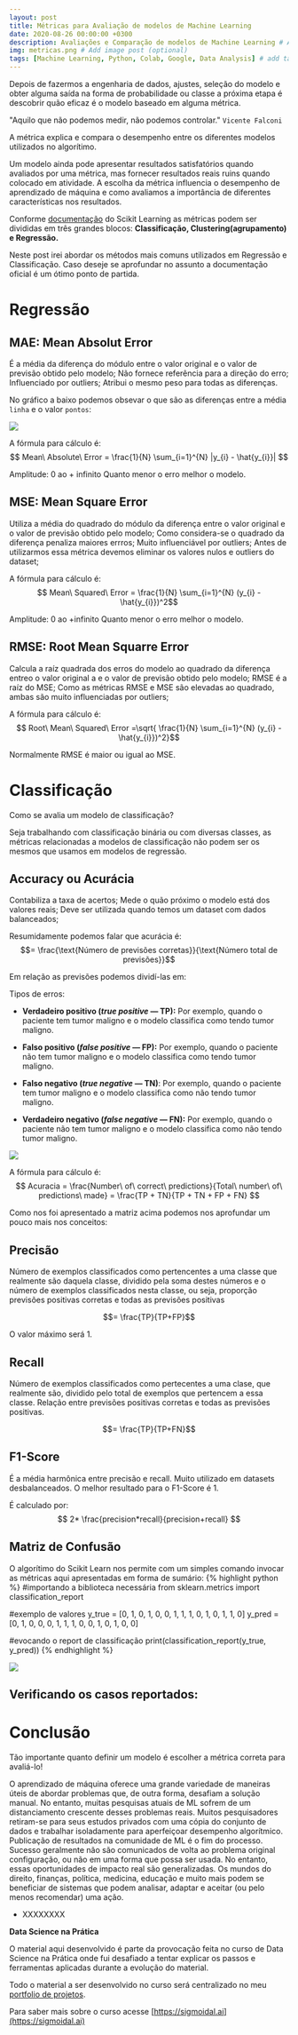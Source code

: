 ```yaml
---
layout: post
title: Métricas para Avaliação de modelos de Machine Learning
date: 2020-08-26 00:00:00 +0300
description: Avaliações e Comparação de modelos de Machine Learning # Add post description (optional)
img: metricas.png # Add image post (optional)
tags: [Machine Learning, Python, Colab, Google, Data Analysis] # add tag
---
```


Depois de fazermos a engenharia de dados, ajustes, seleção do modelo e obter alguma saída na forma de probabilidade ou classe a próxima etapa é descobrir quão eficaz é o modelo baseado em alguma métrica.



"Aquilo que não podemos medir, não podemos controlar." `Vicente Falconi`

A métrica explica e compara o desempenho entre os diferentes modelos utilizados no algorítimo.

Um modelo ainda pode apresentar resultados satisfatórios quando avaliados por uma métrica, mas fornecer resultados reais ruins quando colocado em atividade.  A escolha da métrica influencia o desempenho de aprendizado de máquina e como avaliamos a importância de diferentes características nos resultados.

Conforme [documentação](https://scikit-learn.org/stable/modules/model_evaluation.html) do Scikit Learning as métricas podem ser divididas em três grandes blocos: **Classificação, Clustering(agrupamento) e Regressão.**

Neste post irei abordar os métodos mais comuns utilizados em Regressão e Classificação. Caso deseje se aprofundar no assunto a documentação oficial é um ótimo ponto de partida.

# Regressão

## MAE: Mean Absolut Error
    
É a média da diferença do módulo entre o valor original e o valor de previsão obtido pelo modelo;
Não fornece referência para a direção do erro;
Influenciado por outliers;
Atribui o mesmo peso para todas as diferenças.

No gráfico a baixo podemos obsevar o que são as diferenças entre a média `linha` e o valor `pontos`:

![](https://study.com/cimages/multimages/16/heightweightall.png)

A fórmula para cálculo é: $$ Mean\ Absolute\ Error = \frac{1}{N} \sum_{i=1}^{N} |y_{i} - \hat{y_{i}}| $$

Amplitude: 0 ao + infinito
Quanto menor o erro melhor o modelo.

## MSE: Mean Square Error

Utiliza a média do quadrado do módulo da diferença entre o valor original e o valor de previsão obtido pelo modelo;
Como considera-se o quadrado da diferença penaliza maiores errros;
Muito influenciável por outliers;
Antes de utilizarmos essa métrica devemos eliminar os valores nulos e outliers do dataset;

A fórmula para cálculo é: $$ Mean\ Squared\ Error = \frac{1}{N} \sum_{i=1}^{N} (y_{i} - \hat{y_{i}})^2$$

Amplitude: 0 ao +infinito
Quanto menor o erro melhor o modelo.

## RMSE: Root Mean Squarre Error
Calcula a raíz quadrada dos erros do modelo ao quadrado da diferença entreo o valor original a e o valor de previsão obtido pelo modelo;
RMSE é a raíz do MSE;
Como as métricas RMSE e MSE são elevadas ao quadrado, ambas são muito influenciadas por outliers;

A fórmula para cálculo é: $$ Root\ Mean\ Squared\ Error =\sqrt{ \frac{1}{N} \sum_{i=1}^{N} (y_{i} - \hat{y_{i}})^2}$$ 

Normalmente RMSE é maior ou igual ao MSE.

# Classificação

Como se avalia um modelo de classificação?

Seja trabalhando com classificação binária ou com diversas classes, as métricas relacionadas a modelos de classificação não podem ser os mesmos que usamos em modelos de regressão.

## Accuracy ou Acurácia

Contabiliza a taxa de acertos;
Mede o quão próximo o modelo está dos valores reais;
Deve ser utilizada quando temos um dataset com dados balanceados;

Resumidamente podemos falar que acurácia é: $$= \frac{\text{Número de previsões corretas}}{\text{Número total de previsões}}$$

Em relação as previsões podemos dividí-las em:

Tipos de erros:

- **Verdadeiro positivo (*true positive* — TP):** Por exemplo, quando o paciente tem tumor maligno e o modelo classifica como tendo tumor maligno.

- **Falso positivo (*false positive* — FP):** Por exemplo, quando o paciente não tem tumor maligno e o modelo classifica como tendo tumor maligno.

- **Falso negativo (*true negative* — TN)**: Por exemplo, quando o paciente tem tumor maligno e o modelo classifica como não tendo tumor maligno.

- **Verdadeiro negativo (*false negative* — FN):** Por exemplo, quando o paciente não tem tumor maligno e o modelo classifica como não tendo tumor maligno.

![](https://raw.githubusercontent.com/carlosfab/dsnp2/master/img/acuracia.png)

A fórmula para cálculo é: $$ Acuracia = \frac{Number\ of\ correct\ predictions}{Total\ number\ of\ predictions\ made} = \frac{TP + TN}{TP + TN + FP + FN} $$

Como nos foi apresentado a matriz acima podemos nos aprofundar um pouco mais nos conceitos:

## Precisão

Número de exemplos classificados como pertencentes a uma classe que realmente são daquela classe, dividido pela soma destes números e o número de exemplos classificados  nesta classe, ou seja, proporção previsões positivas corretas e todas as previsões positivas

$$= \frac{TP}{TP+FP}$$

O valor máximo será 1.

## Recall

Número de exemplos classificados como pertecentes a uma clase, que realmente são, dividido pelo total de exemplos que pertencem a essa classe. Relação entre previsões positivas corretas e todas as previsões positivas.

$$= \frac{TP}{TP+FN}$$

## F1-Score

É a média harmônica entre precisão e recall.
Muito utilizado em datasets desbalanceados.
O melhor resultado para o F1-Score é 1.

É calculado por: $$ 2* \frac{precision*recall}{precision+recall} $$

## Matriz de Confusão
O algorítimo do Scikit Learn nos permite com um simples comando invocar as métricas aqui apresentadas em forma de sumário:
  {% highlight python %}
  #importando a biblioteca necessária
  from sklearn.metrics import classification_report

  #exemplo de valores
  y_true = [0, 1, 0, 1, 0, 0, 1, 1, 1, 0, 1, 0, 1, 1, 0]
  y_pred = [0, 1, 0, 0, 0, 1, 1, 1, 0, 0, 1, 0, 1, 0, 0]

  #evocando o report de classificação
  print(classification_report(y_true, y_pred))
  {% endhighlight %}

![](http://sigmoidal.ai/wp-content/uploads/2019/10/Screen-Shot-2019-10-07-at-10.02.40.png)




## Verificando os casos reportados:



# Conclusão

Tão importante quanto definir um modelo é escolher a métrica correta para avaliá-lo!

O aprendizado de máquina oferece uma grande variedade de maneiras úteis de abordar problemas que, de outra forma, desafiam a solução manual. No entanto, muitas pesquisas atuais de ML sofrem de um distanciamento crescente desses problemas reais. Muitos pesquisadores retiram-se para seus estudos privados com uma cópia do conjunto de dados e trabalhar isoladamente para aperfeiçoar
desempenho algorítmico. Publicação de resultados na comunidade de ML é o fim do processo. Sucesso geralmente não são comunicados de volta ao problema original configuração, ou não em uma forma que possa ser usada.
No entanto, essas oportunidades de impacto real são generalizadas. Os mundos do direito, finanças, política, medicina, educação e muito mais podem se beneficiar de sistemas que podem analisar, adaptar e aceitar (ou pelo menos recomendar) uma ação.


 - XXXXXXXX


**Data Science na Prática**

O material aqui desenvolvido é parte da provocação feita no curso de Data Science na Prática onde fui desafiado a tentar explicar os passos e ferramentas aplicadas durante a evolução do material.


Todo o material a ser desenvolvido no curso será centralizado no meu [portfolio de projetos](https://github.com/mabittar/Portfolio). 

Para saber mais sobre o curso acesse [https://sigmoidal.ai](https://sigmoidal.ai)
